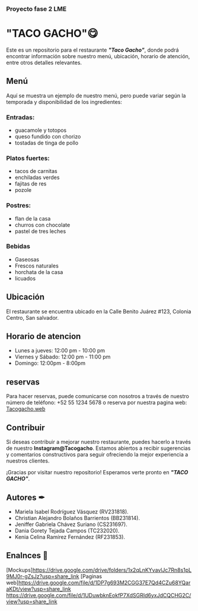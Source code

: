 ### Proyecto fase 2 LME

# "TACO GACHO"😋

Este es un repositorio para el restaurante ***"Taco Gacho"***, donde podrá encontrar información sobre nuestro menú, ubicación, horario de atención, entre otros detalles relevantes.

## Menú
Aquí se muestra un ejemplo de nuestro menú, pero puede variar según la temporada y disponibilidad de los ingredientes:

### Entradas:
* guacamole y totopos
* queso fundido con chorizo
* tostadas de tinga de pollo
### Platos fuertes:
* tacos de carnitas
* enchiladas verdes
* fajitas de res
* pozole
### Postres:
* flan de la casa
* churros con chocolate
* pastel de tres leches
### Bebidas
* Gaseosas
* Frescos naturales
* horchata de la casa 
* licuados

## Ubicación
El restaurante se encuentra ubicado en la Calle Benito Juárez #123, Colonia Centro, San salvador.

## Horario de atencion
* Lunes a jueves: 12:00 pm - 10:00 pm
* Viernes y Sábado: 12:00 pm - 11:00 pm
* Domingo: 12:00pm - 8:00pm

## reservas
Para hacer reservas, puede comunicarse con nosotros a través de nuestro número de teléfono: +52 55 1234 5678 o reserva por nuestra pagina web: [Tacogacho.web](reserva)

## Contribuir
Si deseas contribuir a mejorar nuestro restaurante, puedes hacerlo a través de nuestro **Instagram@Tacogacho**. Estamos abiertos a recibir sugerencias y comentarios constructivos para seguir ofreciendo la mejor experiencia a nuestros clientes.

¡Gracias por visitar nuestro repositorio! Esperamos verte pronto en ***"TACO GACHO"***.

## Autores ✒
* Mariela Isabel Rodríguez Vásquez (RV231818).
* Christian Alejandro Bolaños Barrientos (BB231814).
* Jeniffer Gabriela Chávez Suriano (CS231697).
* Dania Gorety Tejada Campos (TC232020).
* Kenia Celina Ramírez Fernández (RF231853).

## Enalnces 👀
[Mockups]https://drive.google.com/drive/folders/1x2qLnKYvavlJc7Rn8s1pL9MJ0r-gZsJz?usp=share_link
[Paginas web]https://drive.google.com/file/d/1DP7g693M2CGG37E7Qd4CZu68YQaraKDt/view?usp=share_link
https://drive.google.com/file/d/1UDuwbknEokfP7XdSGRId6yxJdCQCHG2C/view?usp=share_link




